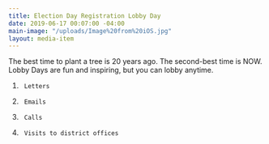 ```yaml
---
title: Election Day Registration Lobby Day
date: 2019-06-17 00:07:00 -04:00
main-image: "/uploads/Image%20from%20iOS.jpg"
layout: media-item
---
```


The best time to plant a tree is 20 years ago.  The second-best time is NOW.
Lobby Days are fun and inspiring, but you can lobby anytime.
1.      Letters
2.      Emails
3.      Calls
4.      Visits to district offices
